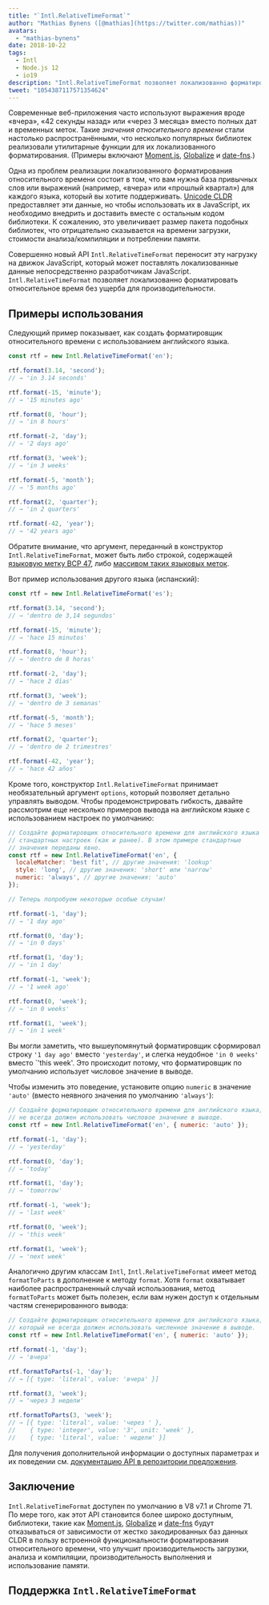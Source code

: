 ```yaml
---
title: "`Intl.RelativeTimeFormat`"
author: "Mathias Bynens ([@mathias](https://twitter.com/mathias))"
avatars:
  - "mathias-bynens"
date: 2018-10-22
tags:
  - Intl
  - Node.js 12
  - io19
description: "Intl.RelativeTimeFormat позволяет локализованно форматировать относительное время без ущерба для производительности."
tweet: "1054387117571354624"
---
```

Современные веб-приложения часто используют выражения вроде «вчера», «42 секунды назад» или «через 3 месяца» вместо полных дат и временных меток. Такие _значения относительного времени_ стали настолько распространёнными, что несколько популярных библиотек реализовали утилитарные функции для их локализованного форматирования. (Примеры включают [Moment.js](https://momentjs.com/), [Globalize](https://github.com/globalizejs/globalize) и [date-fns](https://date-fns.org/docs/).)

<!--truncate-->
Одна из проблем реализации локализованного форматирования относительного времени состоит в том, что вам нужна база привычных слов или выражений (например, «вчера» или «прошлый квартал») для каждого языка, который вы хотите поддерживать. [Unicode CLDR](http://cldr.unicode.org/) предоставляет эти данные, но чтобы использовать их в JavaScript, их необходимо внедрить и доставить вместе с остальным кодом библиотеки. К сожалению, это увеличивает размер пакета подобных библиотек, что отрицательно сказывается на времени загрузки, стоимости анализа/компиляции и потреблении памяти.

Совершенно новый API `Intl.RelativeTimeFormat` переносит эту нагрузку на движок JavaScript, который может поставлять локализованные данные непосредственно разработчикам JavaScript. `Intl.RelativeTimeFormat` позволяет локализованно форматировать относительное время без ущерба для производительности.

## Примеры использования

Следующий пример показывает, как создать форматировщик относительного времени с использованием английского языка.

```js
const rtf = new Intl.RelativeTimeFormat('en');

rtf.format(3.14, 'second');
// → 'in 3.14 seconds'

rtf.format(-15, 'minute');
// → '15 minutes ago'

rtf.format(8, 'hour');
// → 'in 8 hours'

rtf.format(-2, 'day');
// → '2 days ago'

rtf.format(3, 'week');
// → 'in 3 weeks'

rtf.format(-5, 'month');
// → '5 months ago'

rtf.format(2, 'quarter');
// → 'in 2 quarters'

rtf.format(-42, 'year');
// → '42 years ago'
```

Обратите внимание, что аргумент, переданный в конструктор `Intl.RelativeTimeFormat`, может быть либо строкой, содержащей [языковую метку BCP 47](https://tools.ietf.org/html/rfc5646), либо [массивом таких языковых меток](https://developer.mozilla.org/en-US/docs/Web/JavaScript/Reference/Global_Objects/Intl#Locale_identification_and_negotiation).

Вот пример использования другого языка (испанский):

```js
const rtf = new Intl.RelativeTimeFormat('es');

rtf.format(3.14, 'second');
// → 'dentro de 3,14 segundos'

rtf.format(-15, 'minute');
// → 'hace 15 minutos'

rtf.format(8, 'hour');
// → 'dentro de 8 horas'

rtf.format(-2, 'day');
// → 'hace 2 días'

rtf.format(3, 'week');
// → 'dentro de 3 semanas'

rtf.format(-5, 'month');
// → 'hace 5 meses'

rtf.format(2, 'quarter');
// → 'dentro de 2 trimestres'

rtf.format(-42, 'year');
// → 'hace 42 años'
```

Кроме того, конструктор `Intl.RelativeTimeFormat` принимает необязательный аргумент `options`, который позволяет детально управлять выводом. Чтобы продемонстрировать гибкость, давайте рассмотрим еще несколько примеров вывода на английском языке с использованием настроек по умолчанию:

```js
// Создайте форматировщик относительного времени для английского языка с использованием
// стандартных настроек (как и ранее). В этом примере стандартные
// значения переданы явно.
const rtf = new Intl.RelativeTimeFormat('en', {
  localeMatcher: 'best fit', // другие значения: 'lookup'
  style: 'long', // другие значения: 'short' или 'narrow'
  numeric: 'always', // другие значения: 'auto'
});

// Теперь попробуем некоторые особые случаи!

rtf.format(-1, 'day');
// → '1 day ago'

rtf.format(0, 'day');
// → 'in 0 days'

rtf.format(1, 'day');
// → 'in 1 day'

rtf.format(-1, 'week');
// → '1 week ago'

rtf.format(0, 'week');
// → 'in 0 weeks'

rtf.format(1, 'week');
// → 'in 1 week'
```

Вы могли заметить, что вышеупомянутый форматировщик сформировал строку `'1 day ago'` вместо `'yesterday'`, и слегка неудобное `'in 0 weeks'` вместо `'this week'. Это происходит потому, что форматировщик по умолчанию использует числовое значение в выводе.

Чтобы изменить это поведение, установите опцию `numeric` в значение `'auto'` (вместо неявного значения по умолчанию `'always'`):

```js
// Создайте форматировщик относительного времени для английского языка, который
// не всегда должен использовать числовое значение в выводе.
const rtf = new Intl.RelativeTimeFormat('en', { numeric: 'auto' });

rtf.format(-1, 'day');
// → 'yesterday'

rtf.format(0, 'day');
// → 'today'

rtf.format(1, 'day');
// → 'tomorrow'

rtf.format(-1, 'week');
// → 'last week'

rtf.format(0, 'week');
// → 'this week'

rtf.format(1, 'week');
// → 'next week'
```

Аналогично другим классам `Intl`, `Intl.RelativeTimeFormat` имеет метод `formatToParts` в дополнение к методу `format`. Хотя `format` охватывает наиболее распространенный случай использования, метод `formatToParts` может быть полезен, если вам нужен доступ к отдельным частям сгенерированного вывода:

```js
// Создайте форматировщик относительного времени для английского языка,
// который не всегда должен использовать численное значение в выводе.
const rtf = new Intl.RelativeTimeFormat('en', { numeric: 'auto' });

rtf.format(-1, 'day');
// → 'вчера'

rtf.formatToParts(-1, 'day');
// → [{ type: 'literal', value: 'вчера' }]

rtf.format(3, 'week');
// → 'через 3 недели'

rtf.formatToParts(3, 'week');
// → [{ type: 'literal', value: 'через ' },
//    { type: 'integer', value: '3', unit: 'week' },
//    { type: 'literal', value: ' недели' }]
```

Для получения дополнительной информации о доступных параметрах и их поведении см. [документацию API в репозитории предложения](https://github.com/tc39/proposal-intl-relative-time#api).

## Заключение

`Intl.RelativeTimeFormat` доступен по умолчанию в V8 v7.1 и Chrome 71. По мере того, как этот API становится более широко доступным, библиотеки, такие как [Moment.js](https://momentjs.com/), [Globalize](https://github.com/globalizejs/globalize) и [date-fns](https://date-fns.org/docs/) будут отказываться от зависимости от жестко закодированных баз данных CLDR в пользу встроенной функциональности форматирования относительного времени, что улучшит производительность загрузки, анализа и компиляции, производительность выполнения и использование памяти.

## Поддержка `Intl.RelativeTimeFormat`

<feature-support chrome="71 /blog/v8-release-71#javascript-language-features"
                 firefox="65"
                 safari="14"
                 nodejs="12 https://twitter.com/mathias/status/1120700101637353473"
                 babel="no"></feature-support>
